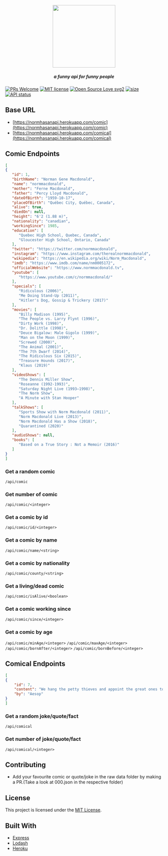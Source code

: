 <p align="center"><img height="200" src="https://github.com/ahampriyanshu/norm/raw/media/logo.png"></p>
<h5 align="center">a funny api for funny people</h5>


[![PRs Welcome](https://img.shields.io/badge/PRs-welcome-brightgreen.svg?style=flat-square)](https://github.com/ahampriyanshu/norm_has_an_api)
[![MIT license](https://img.shields.io/badge/License-MIT-blue.svg)](https://github.com/ahampriyanshu/norm_has_an_api)
[![Open Source Love svg2](https://badges.frapsoft.com/os/v2/open-source.svg?v=103)](https://github.com/ahampriyanshu/norm_has_an_api)
[![size](https://img.shields.io/github/repo-size/ahampriyanshu/norm_has_an_api?style=flat-square)](https://github.com/ahampriyanshu/norm_has_an_api)
[![API status](https://img.shields.io/website-up-down-green-red/http/shields.io.svg)](https://normhasanapi.herokuapp.com/)

## Base URL

* [https://normhasanapi.herokuapp.com/comic](https://normhasanapi.herokuapp.com/comic)
* [https://normhasanapi.herokuapp.com/comical](https://normhasanapi.herokuapp.com/comical)

## Comic Endpoints

```json
[
{
   "id": 1,
   "birthName": "Norman Gene Macdonald",
   "name": "normmacdonald",
   "mother": "Ferne Macdonald",
   "father": "Percy Lloyd Macdonald",
   "dateOfBirth": "1959-10-17",
   "placeOfBirth": "Québec City, Québec, Canada",
   "alive": true,
   "diedOn": null,
   "height": "6'2 (1.88 m)",
   "nationality": "canadian",
   "workingSince": 1985,
   "education": [
      "Quebec High School, Quebec, Canada",
      "Gloucester High School, Ontario, Canada"
   ],
   "twitter": "https://twitter.com/normmacdonald",
   "instagram": "https://www.instagram.com/therealnormmacdonald",
   "wikipedia": "https://en.wikipedia.org/wiki/Norm_Macdonald",
   "imdb": "https://www.imdb.com/name/nm0005172",
   "officialWebsite": "https://www.normmacdonald.tv",
   "youtube": [
      "https://www.youtube.com/c/normmacdonald/"
   ],
   "specials": [
      "Ridiculous (2006)",
      "Me Doing Stand-Up (2011)",
      "Hitler's Dog, Gossip & Trickery (2017)"
   ],
   "movies": [
      "Billy Madison (1995)",
      "The People vs. Larry Flynt (1996)",
      "Dirty Work (1998)",
      "Dr. Dolittle (1998)",
      "Deuce Bigalow: Male Gigolo (1999)",
      "Man on the Moon (1999)",
      "Screwed (2000)",
      "The Animal (2001)",
      "The 7th Dwarf (2014)",
      "The Ridiculous Six (2015)",
      "Treasure Hounds (2017)",
      "Klaus (2019)"
   ],
   "videoShows": [
      "The Dennis Miller Show",
      "Roseanne (1992-1993)",
      "Saturday Night Live (1993–1998)",
      "The Norm Show",
      "A Minute with Stan Hooper"
   ],
   "talkShows": [
      "Sports Show with Norm Macdonald (2011)",
      "Norm Macdonald Live (2013)",
      "Norm Macdonald Has a Show (2018)",
      "Quarantined (2020)"
   ],
   "audioShows": null,
   "books": [
      "Based on a True Story : Not a Memoir (2016)"
   ]
}
]
```

### Get a random comic
``/api/comic``

### Get <integer> number of comic
``/api/comic/<integer>``

### Get a comic by id
``/api/comic/id/<integer>``

### Get a comic by name
``/api/comic/name/<string>``

### Get a comic by nationality
``/api/comic/county/<string>``

### Get a living/dead comic
``/api/comic/isAlive/<boolean>``

### Get a comic working since
``/api/comic/since/<integer>``
### Get a comic by age
``/api/comic/minAge/<integer>``
``/api/comic/maxAge/<integer>``
``/api/comic/bornAfter/<integer>``
``/api/comic/bornBefore/<integer>``

## Comical Endpoints

```json
[
{
    "id": 7,
    "content": "We hang the petty thieves and appoint the great ones to public office.",
    "by": "Aesop"
}
]
```

### Get a random joke/quote/fact
``/api/comical``

### Get <integer> number of joke/quote/fact
``/api/comical/<integer>``

## Contributing

* Add your favourite comic or quote/joke in the raw data folder by making a PR.(Take a look at 000.json in the respective folder)

## License

This project is licensed under the [MIT License](LICENSE.md).

## Built With

* [Express](https://expressjs.com/)
* [Lodash](https://lodash.com/)
* [Heroku](https://devcenter.heroku.com/articles/getting-started-with-go)